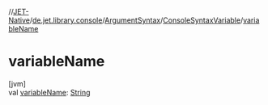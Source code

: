 //[JET-Native](../../../../index.md)/[de.jet.library.console](../../index.md)/[ArgumentSyntax](../index.md)/[ConsoleSyntaxVariable](index.md)/[variableName](variable-name.md)

# variableName

[jvm]\
val [variableName](variable-name.md): [String](https://kotlinlang.org/api/latest/jvm/stdlib/kotlin/-string/index.html)
